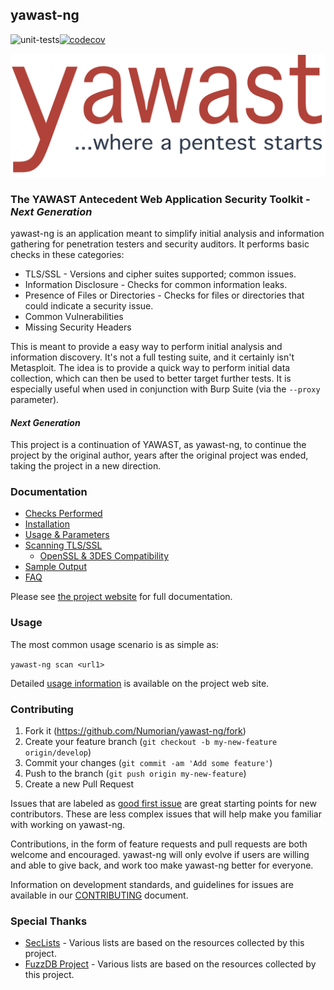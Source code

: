 ## yawast-ng
![unit-tests](https://github.com/Numorian/yawast-ng/workflows/unit-tests/badge.svg)[![codecov](https://codecov.io/github/Numorian/yawast-ng/branch/main/graph/badge.svg?token=LPEIB8NOE3)](https://codecov.io/github/Numorian/yawast-ng)

![YAWAST](https://github.com/Numorian/yawast-ng/raw/main/yawast_logo_v1.svg?sanitize=true)

### The YAWAST Antecedent Web Application Security Toolkit - _Next Generation_

yawast-ng is an application meant to simplify initial analysis and information gathering for penetration testers and security auditors. It performs basic checks in these categories:

* TLS/SSL - Versions and cipher suites supported; common issues.
* Information Disclosure - Checks for common information leaks.
* Presence of Files or Directories - Checks for files or directories that could indicate a security issue.
* Common Vulnerabilities
* Missing Security Headers

This is meant to provide a easy way to perform initial analysis and information discovery. It's not a full testing suite, and it certainly isn't Metasploit. The idea is to provide a quick way to perform initial data collection, which can then be used to better target further tests. It is especially useful when used in conjunction with Burp Suite (via the `--proxy` parameter).

#### _Next Generation_

This project is a continuation of YAWAST, as yawast-ng, to continue the project by the original author, years after the original project was ended, taking the project in a new direction.

### Documentation

* [Checks Performed](https://numorian.github.io/yawast-ng/checks/)
* [Installation](https://numorian.github.io/yawast-ng/installation/)
* [Usage & Parameters](https://numorian.github.io/yawast-ng/usage/)
* [Scanning TLS/SSL](https://numorian.github.io/yawast-ng/tls/)
  * [OpenSSL & 3DES Compatibility](https://numorian.github.io/yawast-ng/openssl/)
* [Sample Output](https://numorian.github.io/yawast-ng/sample/)
* [FAQ](https://numorian.github.io/yawast-ng/faq/)

Please see [the project website](https://numorian.github.io/yawast-ng/) for full documentation.

### Usage

The most common usage scenario is as simple as:

`yawast-ng scan <url1>`

Detailed [usage information](https://numorian.github.io/yawast-ng/usage/) is available on the project web site.

### Contributing

1. Fork it (https://github.com/Numorian/yawast-ng/fork)
2. Create your feature branch (`git checkout -b my-new-feature origin/develop`)
3. Commit your changes (`git commit -am 'Add some feature'`)
4. Push to the branch (`git push origin my-new-feature`)
5. Create a new Pull Request

Issues that are labeled as [good first issue](https://github.com/Numorian/yawast-ng/labels/good%20first%20issue) are great starting points for new contributors. These are less complex issues that will help make you familiar with working on yawast-ng.

Contributions, in the form of feature requests and pull requests are both welcome and encouraged. yawast-ng will only evolve if users are willing and able to give back, and work too make yawast-ng better for everyone.

Information on development standards, and guidelines for issues are available in our [CONTRIBUTING](/CONTRIBUTING.md) document.

### Special Thanks

* [SecLists](https://github.com/danielmiessler/SecLists) - Various lists are based on the resources collected by this project.
* [FuzzDB Project](https://github.com/fuzzdb-project) - Various lists are based on the resources collected by this project.
